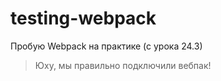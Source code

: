 # testing-webpack

Пробую Webpack на практике (с урока 24.3)

> Юху, мы правильно подключили вебпак!

